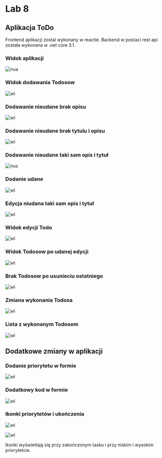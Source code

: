 # Lab 8
## Aplikacja ToDo
Frontend aplikacji zostal wykonany w reactie. Backend w postaci rest api została wykonana w .net core 3.1.

### Widok aplikacji
![nua](https://github.com/Kiritek/aplikacje-internetowe-21164-195ICA/blob/main/lab8/assets/Todoapp.png)

### Widok dodawania Todosow
![wl](https://github.com/Kiritek/aplikacje-internetowe-21164-195ICA/blob/main/lab8/assets/dodawanie%20przedmiotu.png)

### Dodawanie nieudane brak opisu
![wl](https://github.com/Kiritek/aplikacje-internetowe-21164-195ICA/blob/main/lab8/assets/dodawanienieudanedesc.png)

### Dodawanie nieudane brak tytulu i opisu
![wl](https://github.com/Kiritek/aplikacje-internetowe-21164-195ICA/blob/main/lab8/assets/dodawanienieudanedescitytul.png)

### Dodawanie nieudane taki sam opis i tytuł
![nus](https://github.com/Kiritek/aplikacje-internetowe-21164-195ICA/blob/main/lab8/assets/dodawanienieudanetensam.png)

### Dodanie udane
![wl](https://github.com/Kiritek/aplikacje-internetowe-21164-195ICA/blob/main/lab8/assets/Dodawanie%20udane.png)

### Edycja niudana taki sam opis i tytuł
![wl](https://github.com/Kiritek/aplikacje-internetowe-21164-195ICA/blob/main/lab8/assets/updatenieudany.png)

### Widok edycji Todo
![wl](https://github.com/Kiritek/aplikacje-internetowe-21164-195ICA/blob/main/lab8/assets/zmiana%20udana.png)

### Widok Todosow po udanej edycji
![wl](https://github.com/Kiritek/aplikacje-internetowe-21164-195ICA/blob/main/lab8/assets/zmiana%20udana2.png)

### Brak Todosow po usunieciu ostatniego
![wl](https://github.com/Kiritek/aplikacje-internetowe-21164-195ICA/blob/main/lab8/assets/usuniecie%20udane.png)

### Zmiana wykonania Todosa
![wl](https://github.com/Kiritek/aplikacje-internetowe-21164-195ICA/blob/main/lab8/assets/zmianawykonania.png)

### Lista z wykonanym Todosem
![wl](https://github.com/Kiritek/aplikacje-internetowe-21164-195ICA/blob/main/lab8/assets/zmianawykonania2.png)

## Dodatkowe zmiany w aplikacji

### Dodanie priorytetu w formie
![wl](https://github.com/Kiritek/aplikacje-internetowe-21164-195ICA/blob/main/lab8/assets/nowyform.png)

### Dodatkowy kod w formie
![wl](https://github.com/Kiritek/aplikacje-internetowe-21164-195ICA/blob/main/lab8/assets/nowykodform.png)

### Ikonki priorytetów i ukończenia
![wl](https://github.com/Kiritek/aplikacje-internetowe-21164-195ICA/blob/main/lab8/assets/priorityikonki.png)

![wl](https://github.com/Kiritek/aplikacje-internetowe-21164-195ICA/blob/main/lab8/assets/Completedikonka.png)

Ikonki wyświetlają się przy zakończonym tasku i przy niskim i wysokim priorytetcie.

